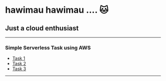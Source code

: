 # hawimau hawimau .... 🐱

## Just a cloud enthusiast
---
### Simple Serverless Task using AWS
- [Task 1](https://github.com/dihkaw/serverless-1)
- [Task 2](https://github.com/dihkaw/serverless-2)
- [Task 3](https://github.com/dihkaw/serverless-3)
---
